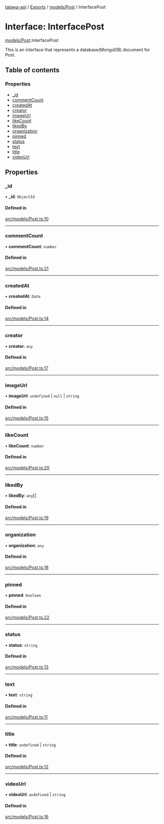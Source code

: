 [talawa-api](../README.md) / [Exports](../modules.md) / [models/Post](../modules/models_Post.md) / InterfacePost

# Interface: InterfacePost

[models/Post](../modules/models_Post.md).InterfacePost

This is an interface that represents a database(MongoDB) document for Post.

## Table of contents

### Properties

- [\_id](models_Post.InterfacePost.md#_id)
- [commentCount](models_Post.InterfacePost.md#commentcount)
- [createdAt](models_Post.InterfacePost.md#createdat)
- [creator](models_Post.InterfacePost.md#creator)
- [imageUrl](models_Post.InterfacePost.md#imageurl)
- [likeCount](models_Post.InterfacePost.md#likecount)
- [likedBy](models_Post.InterfacePost.md#likedby)
- [organization](models_Post.InterfacePost.md#organization)
- [pinned](models_Post.InterfacePost.md#pinned)
- [status](models_Post.InterfacePost.md#status)
- [text](models_Post.InterfacePost.md#text)
- [title](models_Post.InterfacePost.md#title)
- [videoUrl](models_Post.InterfacePost.md#videourl)

## Properties

### \_id

• **\_id**: `ObjectId`

#### Defined in

[src/models/Post.ts:10](https://github.com/Nitya-Pasrija/talawa-api/blob/faae1c9/src/models/Post.ts#L10)

___

### commentCount

• **commentCount**: `number`

#### Defined in

[src/models/Post.ts:21](https://github.com/Nitya-Pasrija/talawa-api/blob/faae1c9/src/models/Post.ts#L21)

___

### createdAt

• **createdAt**: `Date`

#### Defined in

[src/models/Post.ts:14](https://github.com/Nitya-Pasrija/talawa-api/blob/faae1c9/src/models/Post.ts#L14)

___

### creator

• **creator**: `any`

#### Defined in

[src/models/Post.ts:17](https://github.com/Nitya-Pasrija/talawa-api/blob/faae1c9/src/models/Post.ts#L17)

___

### imageUrl

• **imageUrl**: `undefined` \| ``null`` \| `string`

#### Defined in

[src/models/Post.ts:15](https://github.com/Nitya-Pasrija/talawa-api/blob/faae1c9/src/models/Post.ts#L15)

___

### likeCount

• **likeCount**: `number`

#### Defined in

[src/models/Post.ts:20](https://github.com/Nitya-Pasrija/talawa-api/blob/faae1c9/src/models/Post.ts#L20)

___

### likedBy

• **likedBy**: `any`[]

#### Defined in

[src/models/Post.ts:19](https://github.com/Nitya-Pasrija/talawa-api/blob/faae1c9/src/models/Post.ts#L19)

___

### organization

• **organization**: `any`

#### Defined in

[src/models/Post.ts:18](https://github.com/Nitya-Pasrija/talawa-api/blob/faae1c9/src/models/Post.ts#L18)

___

### pinned

• **pinned**: `boolean`

#### Defined in

[src/models/Post.ts:22](https://github.com/Nitya-Pasrija/talawa-api/blob/faae1c9/src/models/Post.ts#L22)

___

### status

• **status**: `string`

#### Defined in

[src/models/Post.ts:13](https://github.com/Nitya-Pasrija/talawa-api/blob/faae1c9/src/models/Post.ts#L13)

___

### text

• **text**: `string`

#### Defined in

[src/models/Post.ts:11](https://github.com/Nitya-Pasrija/talawa-api/blob/faae1c9/src/models/Post.ts#L11)

___

### title

• **title**: `undefined` \| `string`

#### Defined in

[src/models/Post.ts:12](https://github.com/Nitya-Pasrija/talawa-api/blob/faae1c9/src/models/Post.ts#L12)

___

### videoUrl

• **videoUrl**: `undefined` \| `string`

#### Defined in

[src/models/Post.ts:16](https://github.com/Nitya-Pasrija/talawa-api/blob/faae1c9/src/models/Post.ts#L16)
